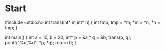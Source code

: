 # Start
#include <stdio.h>
int trans(int* m,int* n)
{
	int tmp;
	tmp = *m;
	*m = *n;
	*n = tmp;
}

int main()
{
	int a = 10, b = 20;
	int* p = &a,* q = &b;
	trans(p, q);
	printf("%d,%d", *p, *q);
	return 0;
}
